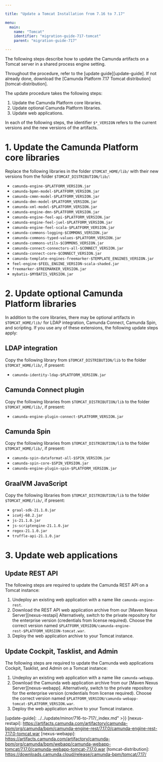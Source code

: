 ```yaml
---

title: "Update a Tomcat Installation from 7.16 to 7.17"

menu:
  main:
    name: "Tomcat"
    identifier: "migration-guide-717-tomcat"
    parent: "migration-guide-717"

---
```


The following steps describe how to update the Camunda artifacts on a Tomcat server in a shared process engine setting.

Throughout the procedure, refer to the [update guide][update-guide]. If not already done, download the
[Camunda Platform 7.17 Tomcat distribution][tomcat-distribution].

The update procedure takes the following steps:

1. Update the Camunda Platform core libraries.
2. Update optional Camunda Platform libraries.
3. Update web applications.

In each of the following steps, the identifier `$*_VERSION` refers to the current versions and the new versions of the artifacts.

# 1. Update the Camunda Platform core libraries

Replace the following libraries in the folder `$TOMCAT_HOME/lib/` with their new versions from the folder `$TOMCAT_DISTRIBUTION/lib/`:

* `camunda-engine-$PLATFORM_VERSION.jar`
* `camunda-bpmn-model-$PLATFORM_VERSION.jar`
* `camunda-cmmn-model-$PLATFORM_VERSION.jar`
* `camunda-dmn-model-$PLATFORM_VERSION.jar`
* `camunda-xml-model-$PLATFORM_VERSION.jar`
* `camunda-engine-dmn-$PLATFORM_VERSION.jar`
* `camunda-engine-feel-api-$PLATFORM_VERSION.jar`
* `camunda-engine-feel-juel-$PLATFORM_VERSION.jar`
* `camunda-engine-feel-scala-$PLATFORM_VERSION.jar`
* `camunda-commons-logging-$COMMONS_VERSION.jar`
* `camunda-commons-typed-values-$PLATFORM_VERSION.jar`
* `camunda-commons-utils-$COMMONS_VERSION.jar`
* `camunda-connect-connectors-all-$CONNECT_VERSION.jar`
* `camunda-connect-core-$CONNECT_VERSION.jar`
* `camunda-template-engines-freemarker-$TEMPLATE_ENGINES_VERSION.jar`
* `feel-engine-$FEEL_ENGINE_VERSION-scala-shaded.jar`
* `freemarker-$FREEMARKER_VERSION.jar`
* `mybatis-$MYBATIS_VERSION.jar`

# 2. Update optional Camunda Platform libraries

In addition to the core libraries, there may be optional artifacts in `$TOMCAT_HOME/lib/` for LDAP integration, Camunda Connect, Camunda Spin, and scripting. If you use any of these extensions, the following update steps apply:

## LDAP integration

Copy the following library from `$TOMCAT_DISTRIBUTION/lib` to the folder `$TOMCAT_HOME/lib/`, if present:

* `camunda-identity-ldap-$PLATFORM_VERSION.jar`

## Camunda Connect plugin

Copy the following libraries from `$TOMCAT_DISTRIBUTION/lib` to the folder `$TOMCAT_HOME/lib/`, if present:

* `camunda-engine-plugin-connect-$PLATFORM_VERSION.jar`

## Camunda Spin

Copy the following libraries from `$TOMCAT_DISTRIBUTION/lib` to the folder `$TOMCAT_HOME/lib/`, if present:

* `camunda-spin-dataformat-all-$SPIN_VERSION.jar`
* `camunda-spin-core-$SPIN_VERSION.jar`
* `camunda-engine-plugin-spin-$PLATFORM_VERSION.jar`

## GraalVM JavaScript

Copy the following libraries from `$TOMCAT_DISTRIBUTION/lib` to the folder `$TOMCAT_HOME/lib/`, if present:

* `graal-sdk-21.1.0.jar`
* `icu4j-68.2.jar`
* `js-21.1.0.jar`
* `js-scriptengine-21.1.0.jar`
* `regex-21.1.0.jar`
* `truffle-api-21.1.0.jar`

# 3. Update web applications

## Update REST API

The following steps are required to update the Camunda REST API on a Tomcat instance:

1. Undeploy an existing web application with a name like `camunda-engine-rest`.
2. Download the REST API web application archive from our [Maven Nexus Server][nexus-restapi] Alternatively, switch 
   to the private repository for the enterprise version (credentials from license required). Choose the correct version 
   named `$PLATFORM_VERSION/camunda-engine-rest-$PLATFORM_VERSION-tomcat.war`.
3. Deploy the web application archive to your Tomcat instance.

## Update Cockpit, Tasklist, and Admin

The following steps are required to update the Camunda web applications Cockpit, Tasklist, and Admin on a Tomcat instance:

1. Undeploy an existing web application with a name like `camunda-webapp`.
2. Download the Camunda web application archive from our [Maven Nexus Server][nexus-webapp]. Alternatively, switch 
   to the private repository for the enterprise version (credentials from license required). Choose the correct version 
   named `$PLATFORM_VERSION/camunda-webapp-tomcat-$PLATFORM_VERSION.war`.
3. Deploy the web application archive to your Tomcat instance.

[update-guide]: ../../update/minor/716-to-717/_index.md" >}}
[nexus-restapi]: https://artifacts.camunda.com/artifactory/camunda-bpm/org/camunda/bpm/camunda-engine-rest/7.17.0/camunda-engine-rest-7.17.0-tomcat.war
[nexus-webapp]: https://artifacts.camunda.com/artifactory/camunda-bpm/org/camunda/bpm/webapp/camunda-webapp-tomcat/7.17.0/camunda-webapp-tomcat-7.17.0.war
[tomcat-distribution]: https://downloads.camunda.cloud/release/camunda-bpm/tomcat/7.17/
